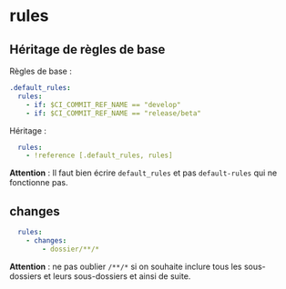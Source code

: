 # rules

## Héritage de règles de base

Règles de base :

```yml
.default_rules:
  rules:
    - if: $CI_COMMIT_REF_NAME == "develop"
    - if: $CI_COMMIT_REF_NAME == "release/beta"
```

Héritage :

```yml
  rules:
    - !reference [.default_rules, rules]
```

**Attention** : Il faut bien écrire `default_rules` et pas `default-rules` qui ne fonctionne pas.

## changes

```yml
  rules:
    - changes:
        - dossier/**/*
```

**Attention** : ne pas oublier `/**/*` si on souhaite inclure tous les sous-dossiers et leurs sous-dossiers et ainsi de suite.
